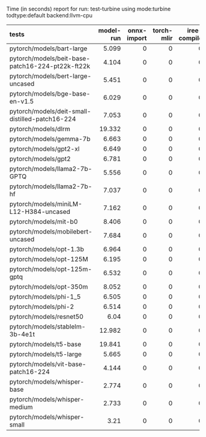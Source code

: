 Time (in seconds) report for run: test-turbine using mode:turbine todtype:default backend:llvm-cpu

| tests                                            |   model-run |   onnx-import |   torch-mlir |   iree-compile |   inference |
|:-------------------------------------------------|------------:|--------------:|-------------:|---------------:|------------:|
| pytorch/models/bart-large                        |       5.099 |             0 |            0 |              0 |           0 |
| pytorch/models/beit-base-patch16-224-pt22k-ft22k |       4.104 |             0 |            0 |              0 |           0 |
| pytorch/models/bert-large-uncased                |       5.451 |             0 |            0 |              0 |           0 |
| pytorch/models/bge-base-en-v1.5                  |       6.029 |             0 |            0 |              0 |           0 |
| pytorch/models/deit-small-distilled-patch16-224  |       7.053 |             0 |            0 |              0 |           0 |
| pytorch/models/dlrm                              |      19.332 |             0 |            0 |              0 |           0 |
| pytorch/models/gemma-7b                          |       6.663 |             0 |            0 |              0 |           0 |
| pytorch/models/gpt2-xl                           |       6.649 |             0 |            0 |              0 |           0 |
| pytorch/models/gpt2                              |       6.781 |             0 |            0 |              0 |           0 |
| pytorch/models/llama2-7b-GPTQ                    |       5.556 |             0 |            0 |              0 |           0 |
| pytorch/models/llama2-7b-hf                      |       7.037 |             0 |            0 |              0 |           0 |
| pytorch/models/miniLM-L12-H384-uncased           |       7.162 |             0 |            0 |              0 |           0 |
| pytorch/models/mit-b0                            |       8.406 |             0 |            0 |              0 |           0 |
| pytorch/models/mobilebert-uncased                |       7.684 |             0 |            0 |              0 |           0 |
| pytorch/models/opt-1.3b                          |       6.964 |             0 |            0 |              0 |           0 |
| pytorch/models/opt-125M                          |       6.195 |             0 |            0 |              0 |           0 |
| pytorch/models/opt-125m-gptq                     |       6.532 |             0 |            0 |              0 |           0 |
| pytorch/models/opt-350m                          |       8.052 |             0 |            0 |              0 |           0 |
| pytorch/models/phi-1_5                           |       6.505 |             0 |            0 |              0 |           0 |
| pytorch/models/phi-2                             |       6.514 |             0 |            0 |              0 |           0 |
| pytorch/models/resnet50                          |       6.04  |             0 |            0 |              0 |           0 |
| pytorch/models/stablelm-3b-4e1t                  |      12.982 |             0 |            0 |              0 |           0 |
| pytorch/models/t5-base                           |      19.841 |             0 |            0 |              0 |           0 |
| pytorch/models/t5-large                          |       5.665 |             0 |            0 |              0 |           0 |
| pytorch/models/vit-base-patch16-224              |       4.144 |             0 |            0 |              0 |           0 |
| pytorch/models/whisper-base                      |       2.774 |             0 |            0 |              0 |           0 |
| pytorch/models/whisper-medium                    |       2.733 |             0 |            0 |              0 |           0 |
| pytorch/models/whisper-small                     |       3.21  |             0 |            0 |              0 |           0 |
